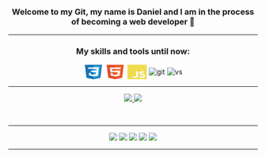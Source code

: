### <div align="center">Welcome to my Git, my name is Daniel and I am in the process of becoming a web developer 🐢<hr>

   <div align="center">
   <h3><strong>My skills and tools until now:</strong></h3>
   <p><img align="center" alt="CSS" height="30" width="40" src="https://raw.githubusercontent.com/devicons/devicon/master/icons/css3/css3-original.svg">
   <img align="center" alt="HTML" height="30" width="40" src="https://raw.githubusercontent.com/devicons/devicon/master/icons/html5/html5-original.svg">
   <img id="js" align="center" alt="Js" height="30" width="40" src="https://raw.githubusercontent.com/devicons/devicon/master/icons/javascript/javascript-plain.svg">
   <img align="center" alt="git" height="30" width="70" src="https://img.shields.io/badge/GIT-E44C30?style=for-the-badge&logo=git&logoColor=white">
   <img align="center" alt="vs" height="30" width="100" src="https://img.shields.io/badge/Visual_Studio_Code-0078D4?style=for-the-badge&logo=visual%20studio%20code&logoColor=white">   
  <hr>
   <div align="center">
   <a href="https://github.com/jocad7">
   <img height="175em" src="https://github-readme-stats.vercel.app/api?username=jocad7&show_icons=true&theme=dark&include_all_commits=true&count_private=true"/>
   <img height="175em" src="https://github-readme-stats.vercel.app/api/top-langs/?username=jocad7&layout=compact&theme=dark"/>
  
   </div>
 
   <br><hr>  
 
  <div> 
   <a href="https://www.reddit.com/user/Jacod7" target="_blank"><img src="https://img.shields.io/badge/Reddit-%23FF4500.svg?style=for-the-badge&logo=Reddit&logoColor=white" target="_blank"></a>
  <a href="https://www.instagram.com/valiantd7/" target="_blank"><img src="https://img.shields.io/badge/-Instagram-%23E4405F?style=for-the-badge&logo=instagram&logoColor=purple" target="_blank"></a>
  <a href="https://twitter.com/Stoic_Cstllo" target="_blank"><img src="https://img.shields.io/badge/Twitter-1DA1F2?style=for-the-badge&logo=twitter&logoColor=gray"target=_blank"></a>
  <a href="https://www.freecodecamp.org/JoseDanielC" target="_blank"><img src="https://img.shields.io/badge/Freecodecamp-%23123.svg?&style=for-the-badge&logo=freecodecamp&logoColor=white"></a>
  <a href="https://www.linkedin.com/in/j-daniel-castillo-38537122a" target="_blank"><img src="https://img.shields.io/badge/LinkedIn-0077B5?style=for-the-badge&logo=linkedin&logoColor=white" target="_blank"></a>
   <br><hr>


    
